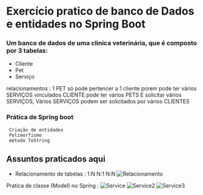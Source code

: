 

# Exercício pratico de banco de Dados e entidades no Spring Boot

### Um banco de dados de uma clinica veterinária, que é composto por 3 tabelas:
- Cliente
- Pet
- Serviço


relacionamentos : 
      1 PET só pode pertencer a 1 cliente porem pode ter vários SERVIÇOS vinculados
     CLIENTE pode ter vários PETS E solicitar vários SERVIÇOS,
     Vários SERVIÇOS podem ser solicitados por vários CLIENTES

### Prática de Spring boot  
     Criação de entidades 
     Polimorfismo
     método ToString

## Assuntos praticados aqui
-  Relacionamento de tabelas :
  1:N
  N:1
  N:N
![Relacionamento](https://user-images.githubusercontent.com/108190323/232558253-71709814-d973-4c12-b74f-ec8644ae427e.PNG)

Pratica de classe (Model) no Spring : 
![Service](https://user-images.githubusercontent.com/108190323/232561943-e2327e5e-950d-4437-8771-ad4226bcbde4.PNG)
![Service2](https://user-images.githubusercontent.com/108190323/232561978-a1425b54-b576-4bf1-b814-372fbc503d0f.PNG)
![Service3](https://user-images.githubusercontent.com/108190323/232562003-aaa1463a-65ff-4d15-acdf-4d23d826ecd3.PNG)


